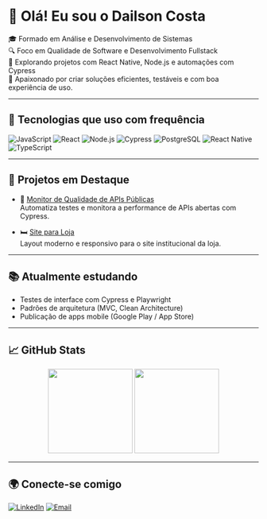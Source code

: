 # 👋 Olá! Eu sou o Dailson Costa

🎓 Formado em Análise e Desenvolvimento de Sistemas  
🔍 Foco em Qualidade de Software e Desenvolvimento Fullstack  
🚀 Explorando projetos com React Native, Node.js e automações com Cypress  
🎯 Apaixonado por criar soluções eficientes, testáveis e com boa experiência de uso.

---

## 📌 Tecnologias que uso com frequência

![JavaScript](https://img.shields.io/badge/-JavaScript-black?style=flat-square&logo=javascript)
![React](https://img.shields.io/badge/-React-blue?style=flat-square&logo=react)
![Node.js](https://img.shields.io/badge/-Node.js-green?style=flat-square&logo=node.js)
![Cypress](https://img.shields.io/badge/-Cypress-17202C?style=flat-square&logo=cypress)
![PostgreSQL](https://img.shields.io/badge/-PostgreSQL-336791?style=flat-square&logo=postgresql)
![React Native](https://img.shields.io/badge/-React_Native-20232A?style=flat-square&logo=react)
![TypeScript](https://img.shields.io/badge/-TypeScript-3178C6?style=flat-square&logo=typescript)

---

## 🧰 Projetos em Destaque

- 🔎 [Monitor de Qualidade de APIs Públicas](https://github.com/dailsoncosta/monitor-de-qualidade-apis)  
  Automatiza testes e monitora a performance de APIs abertas com Cypress.

- 🛏️ [Site para Loja](https://github.com/DMouraCosta/colchoaria-site)  
  Layout moderno e responsivo para o site institucional da loja.

---

## 📚 Atualmente estudando

- Testes de interface com Cypress e Playwright
- Padrões de arquitetura (MVC, Clean Architecture)
- Publicação de apps mobile (Google Play / App Store)

---

## 📈 GitHub Stats

<div align="center">
  <img height="170em" src="https://github-readme-stats.vercel.app/api?username=DMouraCosta&show_icons=true&theme=radical" />
  <img height="170em" src="https://github-readme-stats.vercel.app/api/top-langs/?username=DMouraCosta&layout=compact&theme=radical" />
</div>

---

## 🌍 Conecte-se comigo

[![LinkedIn](https://img.shields.io/badge/-LinkedIn-0e76a8?style=flat-square&logo=linkedin&logoColor=white)](https://www.linkedin.com/in/dailsoncosta/)
[![Email](https://img.shields.io/badge/-Email-red?style=flat-square&logo=gmail&logoColor=white)](mailto:dailson100@gmail.com)
